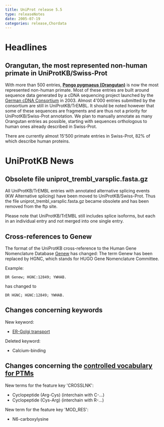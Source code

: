 ```yaml
---
title: UniProt release 5.5
type: releaseNotes
date: 2005-07-19
categories: release,Chordata
---
```


# Headlines

## Orangutan, the most represented non-human primate in UniProtKB/Swiss-Prot

With more than 500 entries, [**Pongo pygmaeus (Orangutan)**](http://www.uniprot.org/taxonomy/9600) is now the most represented non-human primate. Most of these entries are built around sequence data generated by a cDNA sequencing project launched by the [German cDNA Consortium](http://mips.gsf.de/proj/cdna/Sites/PP_cDNA_Project.htm) in 2003. Almost 4'000 entries submitted by the consortium are still in UniProtKB/TrEMBL. It should be noted however that some of these sequences are fragments and are thus not a priority for UniProtKB/Swiss-Prot annotation. We plan to manually annotate as many Orangutan entries as possible, starting with sequences orthologous to human ones already described in Swiss-Prot.

There are currently almost 15'500 primate entries in Swiss-Prot, 82% of which describe human proteins.

  

# UniProtKB News

## Obsolete file uniprot\_trembl\_varsplic.fasta.gz

All UniProtKB/TrEMBL entries with annotated alternative splicing events (KW Alternative splicing) have been moved to UniProtKB/Swiss-Prot. Thus the file uniprot\_trembl\_varsplic.fasta.gz became obsolete and has been removed from the ftp site.

Please note that UniProtKB/TrEMBL still includes splice isoforms, but each in an individual entry and not merged into one single entry.

## Cross-references to Genew

The format of the UniProtKB cross-reference to the Human Gene Nomenclature Database [Genew](http://www.gene.ucl.ac.uk/cgi-bin/nomenclature/searchgenes.pl) has changed: The term Genew has been replaced by HGNC, which stands for HUGO Gene Nomenclature Committee.

Example:

    DR Genew; HGNC:12849; YWHAB.

has changed to

    DR HGNC; HGNC:12849; YWHAB.

## Changes concerning keywords

New keyword:

-   [ER-Golgi transport](http://www.uniprot.org/keywords/KW-0931)

Deleted keyword:

-   Calcium-binding

## Changes concerning the [controlled vocabulary for PTMs](https://ftp.uniprot.org/pub/databases/uniprot/current_release/knowledgebase/complete/docs/ptmlist)

New terms for the feature key 'CROSSLNK':

-   Cyclopeptide (Arg-Cys) (interchain with C-...)
-   Cyclopeptide (Cys-Arg) (interchain with R-...)

New term for the feature key 'MOD\_RES':

-   N6-carboxylysine
